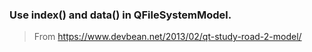### Use index() and data() in QFileSystemModel.
> From https://www.devbean.net/2013/02/qt-study-road-2-model/
